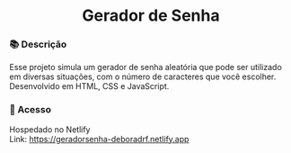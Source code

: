 <h1 align="center"> Gerador de Senha </h1>

### 📚 Descrição
Esse projeto simula um gerador de senha aleatória que pode ser utilizado em diversas situações, com o número de caracteres que você escolher. <br>
Desenvolvido em HTML, CSS e JavaScript.

### 📁 Acesso
Hospedado no Netlify <br>
Link: https://geradorsenha-deboradrf.netlify.app
